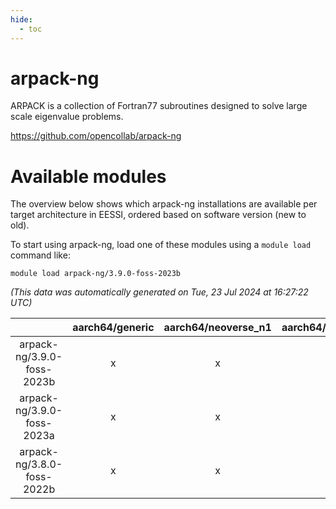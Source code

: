 ```yaml
---
hide:
  - toc
---
```


arpack-ng
=========


ARPACK is a collection of Fortran77 subroutines designed to solve large scale eigenvalue problems.

https://github.com/opencollab/arpack-ng
# Available modules


The overview below shows which arpack-ng installations are available per target architecture in EESSI, ordered based on software version (new to old).

To start using arpack-ng, load one of these modules using a `module load` command like:

```shell
module load arpack-ng/3.9.0-foss-2023b
```

*(This data was automatically generated on Tue, 23 Jul 2024 at 16:27:22 UTC)*  

| |aarch64/generic|aarch64/neoverse_n1|aarch64/neoverse_v1|x86_64/generic|x86_64/amd/zen2|x86_64/amd/zen3|x86_64/intel/haswell|x86_64/intel/skylake_avx512|
| :---: | :---: | :---: | :---: | :---: | :---: | :---: | :---: | :---: |
|arpack-ng/3.9.0-foss-2023b|x|x|x|x|x|x|x|x|
|arpack-ng/3.9.0-foss-2023a|x|x|x|x|x|x|x|x|
|arpack-ng/3.8.0-foss-2022b|x|x|x|x|x|x|x|x|
